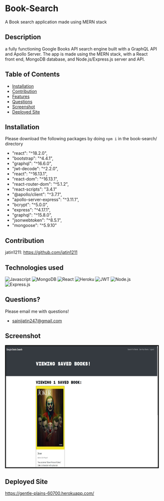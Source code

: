 # Book-Search
A Book search application made using MERN stack

## Description
a fully functioning Google Books API search engine built with a GraphQL API and Apollo Server. The app is made using the MERN stack, with a React front end, MongoDB database, and Node.js/Express.js server and API. 

## Table of Contents
* [Installation](#installation)
* [Contribution](#contribution)
* [Features](#features)
* [Questions](#questions)
* [Screenshot](#screenshot)
* [Deployed Site](#deployed-site)

## Installation
Please download the following packages by doing `npm i` in the book-search/ directory
* "react": "^18.2.0",
* "bootstrap": "^4.4.1",
* "graphql": "^16.6.0",
* "jwt-decode": "^2.2.0",
* "react": "^16.13.1",
* "react-dom": "^16.13.1",
* "react-router-dom": "^5.1.2",
* "react-scripts": "3.4.1"
* "@apollo/client": "^3.7.1",
* "apollo-server-express": "^3.11.1",
* "bcrypt": "^5.0.0",
* "express": "^4.17.1",
* "graphql": "^15.8.0",
* "jsonwebtoken": "^8.5.1",
* "mongoose": "^5.9.10"

## Contribution
jatin1211: https://github.com/jatin1211

## Technologies used
![Javascript](https://img.shields.io/badge/JavaScript-F7DF1E?style=for-the-badge&logo=javascript&logoColor=black)
![MongoDB](	https://img.shields.io/badge/MongoDB-4EA94B?style=for-the-badge&logo=mongodb&logoColor=white)
![React](https://img.shields.io/badge/React-20232A?style=for-the-badge&logo=react&logoColor=61DAFB)
![Heroku](https://img.shields.io/badge/Heroku-430098?style=for-the-badge&logo=heroku&logoColor=white)
![JWT](https://img.shields.io/badge/json%20web%20tokens-323330?style=for-the-badge&logo=json-web-tokens&logoColor=pink)
![Node.js](https://img.shields.io/badge/Node.js-43853D?style=for-the-badge&logo=node.js&logoColor=white)
![Express.js](https://img.shields.io/badge/Express.js-404D59?style=for-the-badge)

## Questions?
Please email me with questions!
* sainijatin247@gmail.com

## Screenshot
<img src = './Capture.JPG' alt = 'image' width = '800' height = '400' style = 'border:3px solid black'>


## Deployed Site
https://gentle-plains-60700.herokuapp.com/
